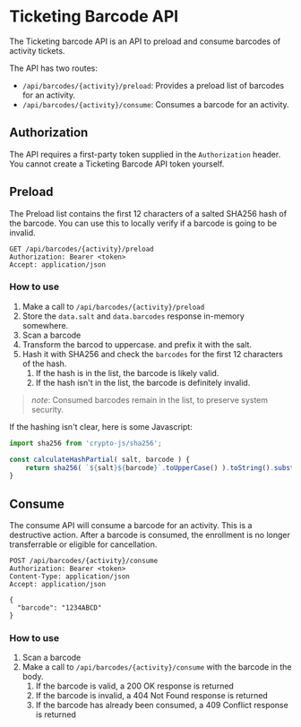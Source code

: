 # Ticketing Barcode API

The Ticketing barcode API is an API to preload and consume barcodes of activity tickets.

The API has two routes:
 - `/api/barcodes/{activity}/preload`: Provides a preload list of barcodes for an activity.
 - `/api/barcodes/{activity}/consume`: Consumes a barcode for an activity.

## Authorization

The API requires a first-party token supplied in the `Authorization` header.
You cannot create a Ticketing Barcode API token yourself.

## Preload

The Preload list contains the first 12 characters of a salted SHA256 hash of the barcode.
You can use this to locally verify if a barcode is going to be invalid.

```http
GET /api/barcodes/{activity}/preload
Authorization: Bearer <token>
Accept: application/json
```

### How to use

1. Make a call to `/api/barcodes/{activity}/preload`
2. Store the `data.salt` and `data.barcodes` response in-memory somewhere.
3. Scan a barcode
4. Transform the barcod to uppercase. and prefix it with the salt.
5. Hash it with SHA256 and check the `barcodes` for the first 12 characters of the hash.
   1. If the hash is in the list, the barcode is likely valid.
   2. If the hash isn't in the list, the barcode is definitely invalid.

> *note*: Consumed barcodes remain in the list, to preserve system security.

If the hashing isn't clear, here is some Javascript:

```js
import sha256 from 'crypto-js/sha256';

const calculateHashPartial( salt, barcode ) {
    return sha256( `${salt}${barcode}`.toUpperCase() ).toString().substring( 0, 12 );
}
```

## Consume

The consume API will consume a barcode for an activity. This is a destructive
action. After a barcode is consumed, the enrollment is no longer transferrable or
eligible for cancellation.

```http
POST /api/barcodes/{activity}/consume
Authorization: Bearer <token>
Content-Type: application/json
Accept: application/json

{
  "barcode": "1234ABCD"
}
```

### How to use

1. Scan a barcode
2. Make a call to `/api/barcodes/{activity}/consume` with the barcode in the body.
   1. If the barcode is valid, a 200 OK response is returned
   2. If the barcode is invalid, a 404 Not Found response is returned
   3. If the barcode has already been consumed, a 409 Conflict response is returned
